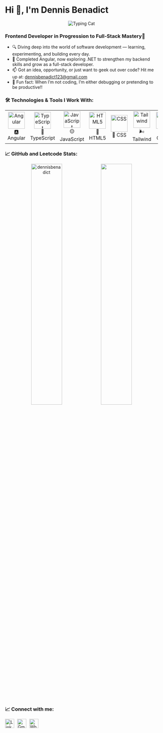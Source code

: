 # Hi 👋, I'm Dennis Benadict


<p align="center">
  <img src="https://media1.tenor.com/m/xxxJXxxulowAAAAC/cat-hack.gif" alt="Typing Cat" />
</p>


### Frontend Developer in Progression to Full-Stack Mastery🚀


- 🔍 Diving deep into the world of software development — learning, experimenting, and building every day.<br>
- 🌌 Completed Angular, now exploring .NET to strengthen my backend skills and grow as a full-stack developer.<br>
- 📫 Got an idea, opportunity, or just want to geek out over code? Hit me up at: dennisbenadict123@gmail.com<br>
- 🧠 Fun fact: When I’m not coding, I’m either debugging or pretending to be productive!!<br>


### 🛠️ Technologies & Tools I Work With:


<table>
  <tr>
    <td align="center"><img src="https://angular.io/assets/images/logos/angular/angular.svg" alt="Angular" width="55" /><br>🅰️ Angular</td>
    <td align="center"><img src="https://skillicons.dev/icons?i=ts" alt="TypeScript" width="55" /><br>🔷 TypeScript</td>
    <td align="center"><img src="https://skillicons.dev/icons?i=js" alt="JavaScript" width="55" /><br>🟡 JavaScript</td>
    <td align="center"><img src="https://skillicons.dev/icons?i=html" alt="HTML5" width="55" /><br>🔶 HTML5</td>
    <td align="center"><img src="https://skillicons.dev/icons?i=css" alt="CSS" width="55" /><br>🔷 CSS</td>
    <td align="center"><img src="https://skillicons.dev/icons?i=tailwind" alt="Tailwind" width="55" /><br>🌬️ Tailwind</td>
    <td align="center"><img src="https://skillicons.dev/icons?i=github" alt="GitHub" width="55" /><br>🌐 GitHub</td>
  </tr>
</table>


### 📈 GitHub and Leetcode Stats:


<p align="center">
    <img src="https://github-readme-stats.vercel.app/api?username=dennisbenadict&show_icons=true&locale=en&theme=gotham" alt="dennisbenadict" width="45%" />
    <img src="https://leetcard.jacoblin.cool/DennisBenadict?theme=dark&font=ABeeZee" width="45%" />
</p> 


### 📈 Connect with me:


<p style="display: flex; gap: 10px;">
  <a href="https://www.linkedin.com/in/dennisbenadict" target="_blank">
    <img src="https://cdn.jsdelivr.net/gh/devicons/devicon/icons/linkedin/linkedin-original.svg" alt="LinkedIn" width="30"/>
  </a>
  <a href="mailto:dennisbenadict123@gmail.com" target="_blank">
    <img src="https://cdn-icons-png.flaticon.com/512/732/732200.png" alt="Gmail" width="30"/>
  </a>
  <a href="https://wa.me/916238545152" target="_blank">
    <img src="https://cdn-icons-png.flaticon.com/512/124/124034.png" alt="WhatsApp" width="30"/>
  </a>
</p>










